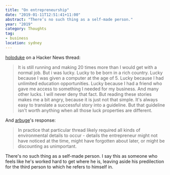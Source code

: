 ```yaml
---
title: "On entrepreneurship"
date: "2019-01-11T12:51:41+11:00"
abstract: "There’s no such thing as a self-made person."
year: "2019"
category: Thoughts
tag:
- business
location: sydney
---
```

[holoduke] on a Hacker News thread:

> It is still running and making 20 times more than I would get with a normal job. But i was lucky. Lucky to be born in a rich country. Lucky because I was given a computer at the age of 5. Lucky because I had unlimited education opportunities. Lucky because I had a friend who gave me access to something I needed for my business. And many other lucks. I will never deny that fact. But reading these stories makes me a bit angry, because it is just not that simple. It's always easy to translate a successful story into a guideline. But that guideline isn't worth anything when all those luck properties are different.

And [arbuge]'s response:

> In practice that particular thread likely required all kinds of environmental details to occur - details the entrepreneur might not have noticed at the time, might have forgotten about later, or might be discounting as unimportant.

There's no such thing as a self-made person. I say this as someone who feels like he's worked hard to get where he is, leaving aside his predilection for the third person to which he refers to himself in.

[arbuge]: https://news.ycombinator.com/item?id=18880209
[holoduke]: https://news.ycombinator.com/item?id=18880159

